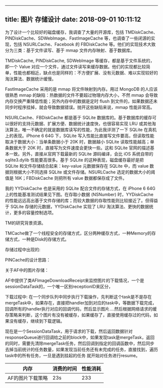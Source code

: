 
---
title: 图片 存储设计
date: 2018-09-01 10:11:12
---


为了设计一个比较好的磁盘缓存，我调查了大量的开源库，包括 TMDiskCache、PINDiskCache、SDWebImage、FastImageCache 等，也调查了一些闭源的实现，包括 NSURLCache、Facebook 的 FBDiskCache 等。他们的实现技术大致分为三类：基于文件读写、基于 mmap 文件内存映射、基于数据库。

TMDiskCache, PINDiskCache, SDWebImage 等缓存，都是基于文件系统的，即一个 Value 对应一个文件，通过文件读写来缓存数据。他们的实现都比较简单，性能也都相近，缺点也是同样的：不方便扩展、没有元数据、难以实现较好的淘汰算法、数据统计缓慢。

FastImageCache 采用的是 mmap 将文件映射到内存。用过 MongoDB 的人应该很熟悉 mmap 的缺陷：热数据的文件不要超过物理内存大小，不然 mmap 会导致内存交换严重降低性能；另外内存中的数据是定时 flush 到文件的，如果数据还未同步时程序挂掉，就会导致数据错误。抛开这些缺陷来说，mmap 性能非常高。

NSURLCache、FBDiskCache 都是基于 SQLite 数据库的。基于数据库的缓存可以很好的支持元数据、扩展方便、数据统计速度快，也很容易实现 LRU 或其他淘汰算法，唯一不确定的就是数据库读写的性能，为此我评测了一下 SQLite 在真机上的表现。iPhone 6 64G 下，SQLite 写入性能比直接写文件要高，但读取性能取决于数据大小：当单条数据小于 20K 时，数据越小 SQLite 读取性能越高；单条数据大于 20K 时，直接写为文件速度会更快一些。这和 SQLite 官网的描述基本一致。另外，直接从官网下载最新的 SQLite 源码编译，会比 iOS 系统自带的 sqlite3.dylib 性能要高很多。基于 SQLite 的这种表现，磁盘缓存最好是把 SQLite 和文件存储结合起来：key-value 元数据保存在 SQLite 中，而 value 数据则根据大小不同选择 SQLite 或文件存储。NSURLCache 选定的数据大小的阈值是 16K；FBDiskCache 则把所有 value 数据都保存成了文件。

我的 YYDiskCache 也是采用的 SQLite 配合文件的存储方式，在 iPhone 6 64G 上的性能基准测试结果见下图。在存取小数据 (NSNumber) 时，YYDiskCache 的性能远远高出基于文件存储的库；而较大数据的存取性能则比较接近了。但得益于 SQLite 存储的元数据，YYDiskCache 实现了 LRU 淘汰算法、更快的数据统计，更多的容量控制选项。


TM的研究背景资源。

TMCache做了一个线程安全的存储方式，区分两种缓存方式，一种Memory的存储方式，一种是Disk的存储方式。


存储过程中出现的:

PINCache的设计思路：

关于AF中的图片存储：

AF中提供了类AFImageDownloadReceipt来监控图片的下载情况，一个是sessionDataTask的，一个唯一区别receptionID来区分，

下载过程中:
在一个同步队列中同步执行下载操作，先判断这个task是不是存在mergeTask中，如果存在，直接把handler加到对应的task中，等数据下载完成，回调所有的handler执行对应的回调代码，然后显示图片....然后根据网络请求的缓存策略来判断，这个图片有没有被缓存，如果缓存了，直接使用缓存过的代码，如果没有缓存，继续到下载逻辑。

现在是一个SessionDataTask，用于请求的下载，然后返回数据针对responseQueue进行回调给之前的block中，如果发现task是mergeTask，返回的同时，需要先清除mergeTask任务，然后回调到指定的回调函数中，然后同步去掉当前统计的任务数量，如果发现当前任务还有未完成的任务，直接找到，遍历task中的所有任务，一旦是遇到挂起的任务 就开始对任务进行resume。


| 内存 | 消费的时间| 性能消耗
|--------|--------|--------|
|   AF的图片下载策略     |   23s     |  233 |



